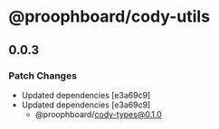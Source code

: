 # @proophboard/cody-utils

## 0.0.3
### Patch Changes

- Updated dependencies [e3a69c9]
- Updated dependencies [e3a69c9]
  - @proophboard/cody-types@0.1.0
